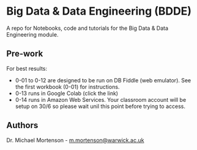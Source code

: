 # Big Data &amp; Data Engineering (BDDE)
A repo for Notebooks, code and tutorials for the Big Data &amp; Data Engineering module.

## Pre-work 
For best results:
- 0-01 to 0-12 are designed to be run on DB Fiddle (web emulator). See the first workbook (0-01) for instructions.
- 0-13 runs in Google Colab (click the link)
- 0-14 runs in Amazon Web Services. Your classroom account will be setup on 30/6 so please wait unil this point before trying to access.

## Authors

Dr. Michael Mortenson - m.mortenson@warwick.ac.uk
